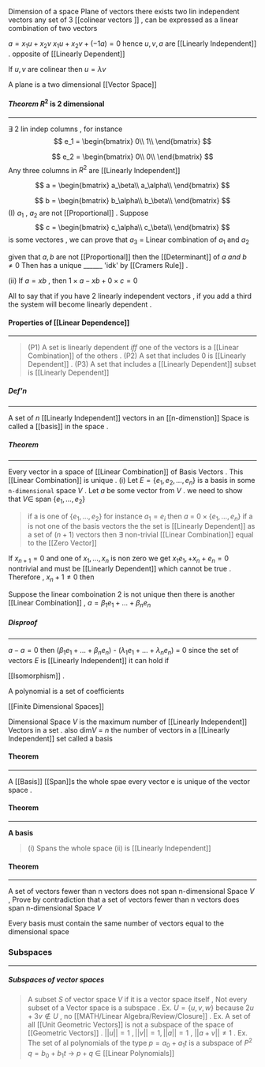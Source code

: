 Dimension of a space
Plane of vectors there exists two lin independent vectors any set of 3 [[colinear vectors ]] , can be expressed as a linear combination of two vectors 

$a = x_1u + x_2v$ 
$x_1u + x_2v + (-1a) = 0$ 
hence $u,v,a$ are [[Linearly Independent]] . opposite of [[Linearly Dependent]]

If $u,v$ are colinear then $u = \lambda v$

A plane is a two dimensional [[Vector Space]]

#### _Theorem_ $R^2$ is 2 dimensional 
___
$\exists$ 2 lin indep columns  , for instance 
$$ e_1 =
\begin{bmatrix} 
	0\\
	1\\
	\end{bmatrix}
$$

$$ e_2 =
\begin{bmatrix} 
	0\\
	0\\
	\end{bmatrix}
$$
Any three columns in $R^2$ are [[Linearly Independent]]

$$ a =
\begin{bmatrix} 
	a_\beta\\
	a_\alpha\\
	\end{bmatrix}
$$

$$ b =
\begin{bmatrix} 
	b_\alpha\\
	b_\beta\\
	\end{bmatrix}
$$
(I) $a_1$  , $a_2$ are not [[Proportional]] . Suppose 
$$ c =
\begin{bmatrix} 
	c_\alpha\\
	c_\beta\\
	\end{bmatrix}
$$
is some vectores , we can prove that $a_3$ = Linear combination of $a_1$ and $a_2$ 


given that $a,b$ are not [[Proportional]] then the [[Determinant]] of $a \ and\  b$ $\neq 0$
Then has a unique ______ 'idk' by [[Cramers Rule]] .  

(ii) If $a = xb$ , then $1 \times a  - xb + 0 \times c = 0$

All to say that if you have 2 linearly independent vectors , if you add a third the system will become linearly dependent . 

#### Properties of [[Linear Dependence]]
____
> (P1) A set is linearly dependent $iff$ one of the vectors is a [[Linear Combination]] of the others . 
> (P2) A set that includes 0 is [[Linearly Dependent]] . 
> (P3) A set that includes a [[Linearly Dependent]] subset is [[Linearly Dependent]]

##### Def'n 
____
A set of $n$ [[Linearly Independent]] vectors in an [[n-dimenstion]] Space is called a [[basis]] in the space . 
#####  Theorem
____
Every vector in a space of [[Linear Combination]] of Basis Vectors . This [[Linear Combination]] is unique  . 
(i) Let $E = \{e_1, e_2 , \dots , e_n\}$ is a basis in some `n-dimensional` space $V$ . Let $a$ be some vector from $V$ . we need to show that $V \in$  span $\{e_1,\dots,e_2\}$
>if a is one of $\{e_1,\dots,e_2\}$ for instance $a_1 = e_i$ then $a$ = $0\times \{e_1,\dots ,e_n\}$ 
>if a is not one of the basis vectors the the set is [[Linearly Dependent]] as a set of $(n+1)$ vectors then $\exists$ non-trivial [[Linear Combination]] equal to the [[Zero Vector]] 

If $x_{n+1} = 0$ and one of $x_1,\dots,x_n$ is non zero we get $x_1e_1, + x_n+e_n = 0$   nontrivial and must be [[Linearly Dependent]]  which cannot be true . Therefore , $x_n+1\neq 0$ then  

Suppose the linear comboination 2 is not unique then there is another [[Linear Combination]] , $a =\beta_1e_1 + \dots + \beta_ne_n$

##### Disproof 
____
$a - a = 0$ then $(\beta_1e_1 + \dots + \beta_ne_n$) - $(\lambda_1e_1+ \dots + \lambda_ne_n)$ = 0  since the set of vectors $E$ is [[Linearly Independent]] it can hold if 

[[Isomorphism]] . 


A polynomial is a set of coefficients  

[[Finite Dimensional Spaces]] 

Dimensional Space $V$ is the maximum number of [[Linearly Independent]] Vectors in a set . also dim$V$  =  $n$ the number of vectors in a [[Linearly Independent]] set called a basis 

#### Theorem
____
A [[Basis]] [[Span]]s the whole spae every vector e is unique of the vector space . 

#### Theorem
___
**A basis**
>(i) Spans the whole space 
>(ii) is [[Linearly Independent]] 

#### Theorem
___
A set of vectors fewer than n vectors does not span n-dimensional Space $V$ , 
Prove by contradiction that a set of vectors fewer than n vectors does span n-dimensional Space $V$ 


Every basis must contain the same number of vectors equal to the dimensional space 


### Subspaces 
___
##### Subspaces of vector spaces 
>A subset $S$ of vector space $V$ if it is a vector space itself , Not every subset of a Vector space is a subspace . 
>	Ex. $U =\{u,v,w\}$ because $2u+3v \notin U$  , no [[MATH/Linear Algebra/Review/Closure]] .
>	Ex. A set of all [[Unit Geometric Vectors]] is not a subspace  of the space of [[Geometric Vectors]] . $||u||=1 \ ,||v|| = 1 , ||a|| = 1$ , $||a+v|| \neq 1$ . 
>	Ex. The set of al polynomials of the type $p = a_0 +a_1t$ is a subspace of $P^2$ $q = b_0 + b_1t$ $\rightarrow$ $p+q$ $\in$ [[Linear Polynomials]] 


